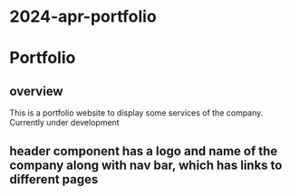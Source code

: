 # 2024-apr-portfolio
# Portfolio
## overview
This is a portfolio website to display some services of the company. Currently under development
## header component has a logo and name of the company along with nav bar, which has links to different pages